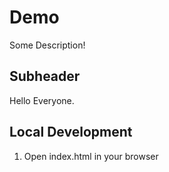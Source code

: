 # Demo

Some Description!

## Subheader

Hello Everyone.

## Local Development

1. Open index.html in your browser
